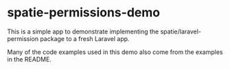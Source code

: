 # spatie-permissions-demo

This is a simple app to demonstrate implementing the spatie/laravel-permission package to a fresh Laravel app.

Many of the code examples used in this demo also come from the examples in the README.
